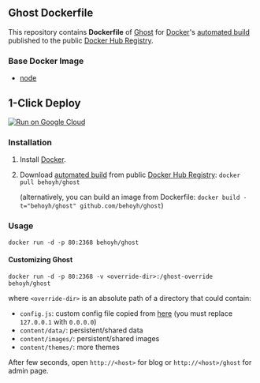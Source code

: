 ## Ghost Dockerfile


This repository contains **Dockerfile** of [Ghost](https://www.ghost.org/) for [Docker](https://www.docker.com/)'s [automated build](https://registry.hub.docker.com/u/behoyh/ghost/) published to the public [Docker Hub Registry](https://registry.hub.docker.com/).


### Base Docker Image

* [node](https://hub.docker.com/_/node)

## 1-Click Deploy

[![Run on Google Cloud](https://storage.googleapis.com/cloudrun/button.svg)](https://console.cloud.google.com/cloudshell/editor?shellonly=true&cloudshell_image=gcr.io/cloudrun/button&cloudshell_git_repo=https://github.com/behoyh/ghost.git)

### Installation

1. Install [Docker](https://www.docker.com/).

2. Download [automated build](https://registry.hub.docker.com/u/behoyh/ghost/) from public [Docker Hub Registry](https://registry.hub.docker.com/): `docker pull behoyh/ghost`

   (alternatively, you can build an image from Dockerfile: `docker build -t="behoyh/ghost" github.com/behoyh/ghost`)


### Usage

    docker run -d -p 80:2368 behoyh/ghost

#### Customizing Ghost

    docker run -d -p 80:2368 -v <override-dir>:/ghost-override behoyh/ghost

where `<override-dir>` is an absolute path of a directory that could contain:

  - `config.js`: custom config file copied from [here](https://github.com/TryGhost/Ghost/blob/master/config.example.js) (you must replace `127.0.0.1` with `0.0.0.0`)
  - `content/data/`: persistent/shared data
  - `content/images/`: persistent/shared images
  - `content/themes/`: more themes

After few seconds, open `http://<host>` for blog or `http://<host>/ghost` for admin page.
